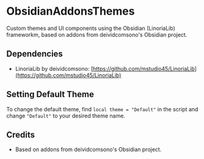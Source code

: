 # ObsidianAddonsThemes

Custom themes and UI components using the Obsidian (LinoriaLib) frameworkm, based on addons from deividcomsono's Obsidian project.

## Dependencies

- LinoriaLib by deividcomsono: [https://github.com/mstudio45/LinoriaLib](https://github.com/mstudio45/LinoriaLib)

## Setting Default Theme

To change the default theme, find ``local theme = "Default"`` in the script and change `"Default"` to your desired theme name.

## Credits

- Based on addons from deividcomsono's Obsidian project.
